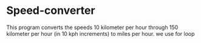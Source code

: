 # Speed-converter
This program converts the speeds 10  kilometer per hour 
through 150 kilometer per hour (in 10 kph increments) to miles per hour.
we use for loop
